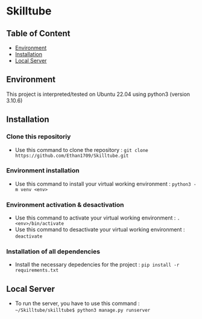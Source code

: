 # Skilltube

## Table of Content
* [Environment](#environment)
* [Installation](#installation)
* [Local Server](#local-server)

## Environment
This project is interpreted/tested on Ubuntu 22.04 using python3 (version 3.10.6)

## Installation

### Clone this repositoriy
* Use this command to clone the repository :
`git clone https://github.com/Ethan1709/Skilltube.git`

### Environment installation
* Use this command to install your virtual working environment : `python3 -m venv <env>`

### Environment activation & desactivation
* Use this command to activate your virtual working environment : `. <env>/bin/activate`
* Use this command to desactivate your virtual working environment :  `deactivate`

### Installation of all dependencies
* Install the necessary depedencies for the project : `pip install -r requirements.txt`

## Local Server
* To run the server, you have to use this command : `~/Skilltube/skilltube$ python3 manage.py runserver`